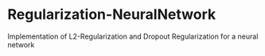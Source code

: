 # Regularization-NeuralNetwork
Implementation of L2-Regularization and Dropout Regularization for a neural network

